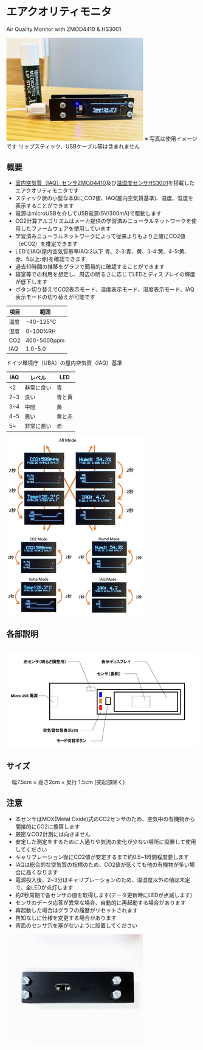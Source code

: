 # エアクオリティモニタ 
 Air Quality Monitor with ZMOD4410 & HS3001

  <img src="https://github.com/meerstern/Air_Quality_Monitor/blob/main/IMG/img1.jpg" width="360">
  ※ 写真は使用イメージです リップスティック、USBケーブル等は含まれません  

 ## 概要 
  *  [室内空気質（IAQ）センサZMOD4410][1]及び[温湿度センサHS3001][2]を搭載したエアクオリティモニタです 
  * スティック状の小型な本体にCO2値、IAQ(屋内空気質基準)、温度、湿度を表示することができます  
  * 電源はmicroUSBを介してUSB電源(5V/300mA)で駆動します  
  * CO2計算アルゴリズムはメーカ提供の学習済みニューラルネットワークを使用したファームウェアを使用しています  
  * 学習済みニューラルネットワークによって従来よりもより正確にCO2値（eCO2）を推定できます  
  * LEDでIAQ(屋内空気質基準IAQ:2以下 青、2-3:青、黄、3-4:黄、4-5:黄、赤、5以上:赤)を確認できます 
  * 過去10時間の推移をグラフで簡易的に確認することができます  
  * 寝室等での利用を想定し、周辺の明るさに応じてLEDとディスプレイの輝度が低下します  
  * ボタン切り替えでCO2表示モード、温度表示モード、湿度表示モード、IAQ表示モードの切り替えが可能です  

   
  |  項目  |  範囲  | 
| ---- | ---- | 
|  温度  |  -40-125℃  |   
|  湿度  |  0-100%RH  | 
|  CO2  |  400-5000ppm  |  
|  IAQ  |  1.0-5.0  |  
    
 ドイツ環境庁（UBA）の屋内空気質（IAQ）基準
 
  |  IAQ  |  レベル  |  LED  |
| ---- | ---- | ---- |
|  <2  |  非常に良い  |  青  |
|  2~3  |  良い  |  青と黄  |
|  3~4  |  中間  |  黄  |
|  4~5  |  悪い  |  黄と赤  |
|  5~  |  非常に悪い | 赤 |
    
  <img src="https://github.com/meerstern/Air_Quality_Monitor/blob/main/IMG/img2.jpg" width="360"> 

  <img src="https://github.com/meerstern/Air_Quality_Monitor/blob/main/IMG/img3.jpg" width="360"> 
  
## 各部説明 
　
  <img src="https://github.com/meerstern/Air_Quality_Monitor/blob/main/IMG/img5.jpg" width="560"> 
  　
## サイズ
　幅7.5cm × 高さ2cm × 奥行 1.5cm (突起部除く)

## 注意 
 * 本センサはMOX(Metal Oxide)式のCO2センサのため、空気中の有機物から間接的にCO2に換算します  
 * 厳密なCO2計測には向きません  
 * 安定した測定をするために人通りや気流の変化が少ない場所に設置して使用してください  
 * キャリブレーション後にCO2値が安定するまで約0.5~1時間程度要します  
 * IAQは総合的な空気質の指標のため、CO2値が低くても他の有機物が多い場合に高くなります  
 * 電源投入後、2~3分はキャリブレーションのため、温湿度以外の値は未定で、全LEDが点灯します  
 * 約2秒周期で各センサの値を取得します(データ更新時にLEDが点滅します)  
 * センサのデータ応答が異常な場合、自動的に再起動する場合があります  
 * 再起動した場合はグラフの履歴がリセットされます  
 * 告知なしに仕様を変更する場合があります   
 * 背面のセンサ穴を塞がないように設置してください   

  <img src="https://github.com/meerstern/Air_Quality_Monitor/blob/main/IMG/img4.jpg" width="360"> 
  
[1]: https://www.idt.com/jp/ja/products/sensor-products/gas-sensors/zmod4410-indoor-air-quality-sensor-platform
[2]: https://www.idt.com/us/ja/products/sensor-products/humidity-sensors/hs3001-high-performance-relative-humidity-and-temperature-sensor

